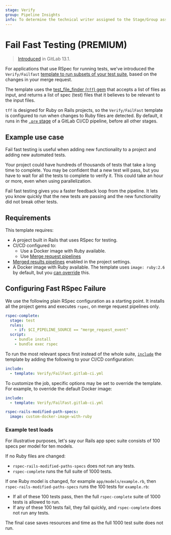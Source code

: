 ```yaml
---
stage: Verify
group: Pipeline Insights
info: To determine the technical writer assigned to the Stage/Group associated with this page, see https://about.gitlab.com/handbook/product/ux/technical-writing/#assignments
---
```


# Fail Fast Testing **(PREMIUM)**

> [Introduced](https://gitlab.com/gitlab-org/gitlab/-/issues/198550) in GitLab 13.1.

For applications that use RSpec for running tests, we've introduced the `Verify/Failfast`
[template to run subsets of your test suite](https://gitlab.com/gitlab-org/gitlab/-/tree/master/lib/gitlab/ci/templates/Verify/FailFast.gitlab-ci.yml),
based on the changes in your merge request.

The template uses the [test_file_finder (`tff`) gem](https://gitlab.com/gitlab-org/ci-cd/test_file_finder/)
that accepts a list of files as input, and returns a list of spec (test) files
that it believes to be relevant to the input files.

`tff` is designed for Ruby on Rails projects, so the `Verify/FailFast` template is
configured to run when changes to Ruby files are detected. By default, it runs in
the [`.pre` stage](../yaml/index.md#stage-pre) of a GitLab CI/CD pipeline,
before all other stages.

## Example use case

Fail fast testing is useful when adding new functionality to a project and adding
new automated tests.

Your project could have hundreds of thousands of tests that take a long time to complete.
You may be confident that a new test will pass, but you have to wait for all the tests
to complete to verify it. This could take an hour or more, even when using parallelization.

Fail fast testing gives you a faster feedback loop from the pipeline. It lets you
know quickly that the new tests are passing and the new functionality did not break
other tests.

## Requirements

This template requires:

- A project built in Rails that uses RSpec for testing.
- CI/CD configured to:
  - Use a Docker image with Ruby available.
  - Use [Merge request pipelines](../pipelines/merge_request_pipelines.md#prerequisites)
- [Merged results pipelines](../pipelines/merged_results_pipelines.md#enable-merged-results-pipelines)
  enabled in the project settings.
- A Docker image with Ruby available. The template uses `image: ruby:2.6` by default, but you [can override](../yaml/includes.md#override-included-configuration-values) this.

## Configuring Fast RSpec Failure

We use the following plain RSpec configuration as a starting point. It installs all the
project gems and executes `rspec`, on merge request pipelines only.

```yaml
rspec-complete:
  stage: test
  rules:
    - if: $CI_PIPELINE_SOURCE == "merge_request_event"
  script:
    - bundle install
    - bundle exec rspec
```

To run the most relevant specs first instead of the whole suite, [`include`](../yaml/index.md#include)
the template by adding the following to your CI/CD configuration:

```yaml
include:
  - template: Verify/FailFast.gitlab-ci.yml
```

To customize the job, specific options may be set to override the template. For example, to override the default Docker image:

```yaml
include:
  - template: Verify/FailFast.gitlab-ci.yml

rspec-rails-modified-path-specs:
  image: custom-docker-image-with-ruby
```

### Example test loads

For illustrative purposes, let's say our Rails app spec suite consists of 100 specs per model for ten models.

If no Ruby files are changed:

- `rspec-rails-modified-paths-specs` does not run any tests.
- `rspec-complete` runs the full suite of 1000 tests.

If one Ruby model is changed, for example `app/models/example.rb`, then `rspec-rails-modified-paths-specs`
runs the 100 tests for `example.rb`:

- If all of these 100 tests pass, then the full `rspec-complete` suite of 1000 tests is allowed to run.
- If any of these 100 tests fail, they fail quickly, and `rspec-complete` does not run any tests.

The final case saves resources and time as the full 1000 test suite does not run.
